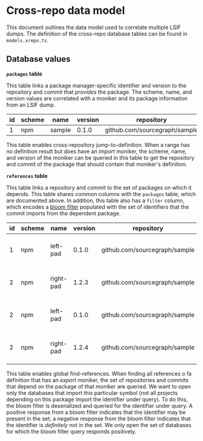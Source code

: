 # Cross-repo data model

This document outlines the data model used to correlate multiple LSIF dumps. The definition of the cross-repo database tables can be found in `models.xrepo.ts`.

## Database values

**`packages` table**

This table links a package manager-specific identifier and version to the repository and commit that _provides_ the package. The scheme, name, and version values are correlated with a moniker and its package information from an LSIF dump.

| id  | scheme | name   | version | repository                    | commit                                   |
| --- | ------ | ------ | ------- | ----------------------------- | ---------------------------------------- |
| 1   | npm    | sample | 0.1.0   | github.com/sourcegraph/sample | e58d28c98a43f97112299ad6e590e5846b241763 |

This table enables cross-repository jump-to-definition. When a range has no definition result but does have an _import_ moniker, the scheme, name, and version of the moniker can be queried in this table to get the repository and commit of the package that should contain that moniker's definition.

**`references` table**

This table links a repository and commit to the set of packages on which it depends. This table shares common columns with the `packages` table, which are documented above. In addition, this table also has a `filter` column, which encodes a [bloom filter](https://en.wikipedia.org/wiki/Bloom_filter) populated with the set of identifiers that the commit imports from the dependent package.

| id  | scheme | name      | version | repository                    | commit                                   | filter                       |
| --- | ------ | --------- | ------- | ----------------------------- | ---------------------------------------- | ---------------------------- |
| 1   | npm    | left-pad  | 0.1.0   | github.com/sourcegraph/sample | e58d28c98a43f97112299ad6e590e5846b241763 | _gzipped_ and _json-encoded_ |
| 2   | npm    | right-pad | 1.2.3   | github.com/sourcegraph/sample | e58d28c98a43f97112299ad6e590e5846b241763 | _gzipped_ and _json-encoded_ |
| 2   | npm    | left-pad  | 0.1.0   | github.com/sourcegraph/sample | 9f6e6ec73509159714606ec77e1c55be75235346 | _gzipped_ and _json-encoded_ |
| 2   | npm    | right-pad | 1.2.4   | github.com/sourcegraph/sample | 9f6e6ec73509159714606ec77e1c55be75235346 | _gzipped_ and _json-encoded_ |

This table enables global find-references. When finding all references o fa definition that has an _export_ moniker, the set of repositories and commits that depend on the package of that moniker are queried. We want to open only the databases that import this particular symbol (not all projects depending on this package import the identifier under query). To do this, the bloom filter is deserialized and queried for the identifier under query. A positive response from a bloom filter indicates that the identifier may be present in the set; a negative response from the bloom filter indicates that the identifier is _definitely_ not in the set. We only open the set of databases for which the bloom filter query responds positively.
